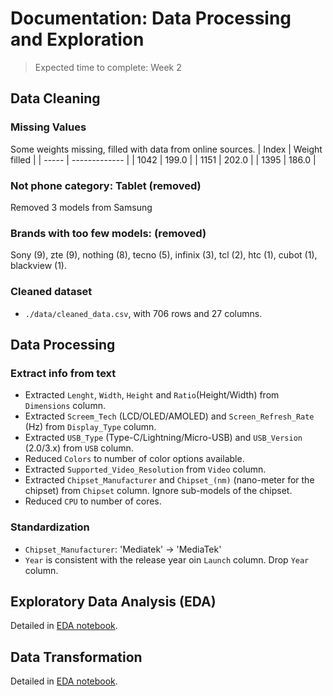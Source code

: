 # Documentation: Data Processing and Exploration
> Expected time to complete: Week 2

## Data Cleaning

### Missing Values
Some weights missing, filled with data from online sources.
| Index | Weight filled |
| ----- | ------------- |
| 1042  | 199.0         |
| 1151  | 202.0         |
| 1395  | 186.0         |

### Not phone category: Tablet (removed)
Removed 3 models from Samsung

### Brands with too few models: (removed)
Sony (9), zte (9), nothing (8), tecno (5), infinix (3), tcl (2), htc (1), cubot (1), blackview (1).

### Cleaned dataset
- `./data/cleaned_data.csv`, with 706 rows and 27 columns.

## Data Processing

### Extract info from text
- Extracted `Lenght`, `Width`, `Height` and `Ratio`(Height/Width) from `Dimensions` column.
- Extracted `Screem_Tech` (LCD/OLED/AMOLED) and `Screen_Refresh_Rate` (Hz) from `Display_Type` column.
- Extracted `USB_Type` (Type-C/Lightning/Micro-USB) and `USB_Version` (2.0/3.x) from `USB` column.
- Reduced `Colors` to number of color options available.
- Extracted `Supported_Video_Resolution` from `Video` column.
- Extracted `Chipset_Manufacturer` and `Chipset_(nm)` (nano-meter for the chipset) from `Chipset` column. Ignore sub-models of the chipset.
- Reduced `CPU` to number of cores.

### Standardization
- `Chipset_Manufacturer`: 'Mediatek' -> 'MediaTek'
- `Year` is consistent with the release year oin `Launch` column. Drop `Year` column.

## Exploratory Data Analysis (EDA)

Detailed in [EDA notebook](../EDA-and-Transformation/eda-transformation.ipynb).

## Data Transformation

Detailed in [EDA notebook](../EDA-and-Transformation/eda-transformation.ipynb).